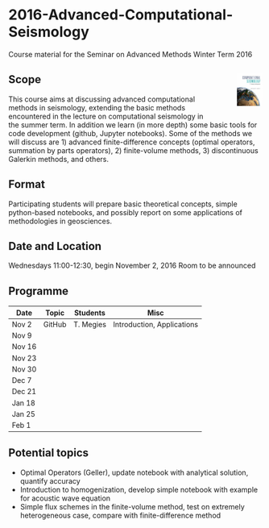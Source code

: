 # 2016-Advanced-Computational-Seismology
Course material for the Seminar on Advanced Methods Winter Term 2016

<p style="width:10%;float:right;padding-left:50px">
<img src=book_small.jpg>
<span style="font-size:smaller">
</span>
</p>


## Scope
This course aims at discussing advanced computational methods in seismology, extending the basic methods encountered in the lecture on computational seismology in the summer term. In addition we learn (in more depth) some basic tools for code development (github, Jupyter notebooks). Some of the methods we will discuss are 1) advanced finite-difference concepts (optimal operators, summation by parts operators), 2) finite-volume methods, 3) discontinuous Galerkin methods, and others. 

## Format
Participating students will prepare basic theoretical concepts, simple python-based notebooks, and possibly report on some applications of methodologies in geosciences.

## Date and Location
Wednesdays 11:00-12:30, begin November 2, 2016
Room to be announced

## Programme

| Date  |   Topic |  Students |   Misc |  
|---|---|---|---|
|  Nov 2  |  GitHub |  T. Megies | Introduction, Applications |
|  Nov 9  |   |   |   |
|  Nov 16 |   |   |   |
|  Nov 23 |   |   |   |
|  Nov 30 |   |   |   |
|  Dec  7  |   |   |   |
|  Dec 21 |   |   |   |
|  Jan 18 |   |   |   |
|  Jan 25 |   |   |   |
|  Feb  1 |   |   |   |

## Potential topics

* Optimal Operators (Geller), update notebook with analytical solution, quantify accuracy
* Introduction to homogenization, develop simple notebook with example for acoustic wave equation
* Simple flux schemes in the finite-volume method, test on extremely heterogeneous case, compare with finite-difference method

 
